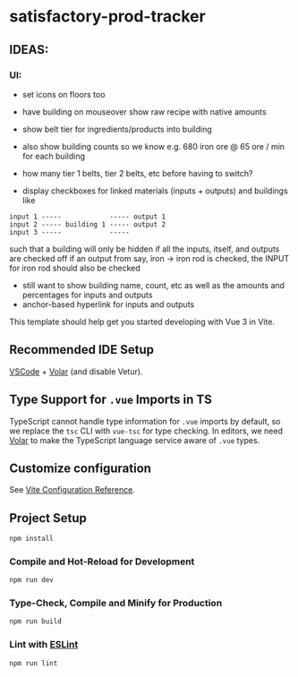 # satisfactory-prod-tracker

## IDEAS:

### UI:

- set icons on floors too
- have building on mouseover show raw recipe with native amounts
- show belt tier for ingredients/products into building
- also show building counts so we know e.g. 680 iron ore @ 65 ore / min for each building
- how many tier 1 belts, tier 2 belts, etc before having to switch?

- display checkboxes for linked materials (inputs + outputs) and buildings like

```
input 1 -----            ----- output 1
input 2 ----- building 1 ----- output 2
input 3 -----            -----
```

such that a building will only be hidden if all the inputs, itself, and outputs are checked off
if an output from say, iron -> iron rod is checked, the INPUT for iron rod should also be checked

- still want to show building name, count, etc as well as the amounts and percentages for inputs and outputs
- anchor-based hyperlink for inputs and outputs

This template should help get you started developing with Vue 3 in Vite.

## Recommended IDE Setup

[VSCode](https://code.visualstudio.com/) + [Volar](https://marketplace.visualstudio.com/items?itemName=Vue.volar) (and disable Vetur).

## Type Support for `.vue` Imports in TS

TypeScript cannot handle type information for `.vue` imports by default, so we replace the `tsc` CLI with `vue-tsc` for type checking. In editors, we need [Volar](https://marketplace.visualstudio.com/items?itemName=Vue.volar) to make the TypeScript language service aware of `.vue` types.

## Customize configuration

See [Vite Configuration Reference](https://vite.dev/config/).

## Project Setup

```sh
npm install
```

### Compile and Hot-Reload for Development

```sh
npm run dev
```

### Type-Check, Compile and Minify for Production

```sh
npm run build
```

### Lint with [ESLint](https://eslint.org/)

```sh
npm run lint
```
